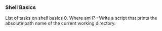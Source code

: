 ### Shell Basics
List of tasks on shell basics
0. Where am I? : Write a script that prints the absolute path name of the current working directory.
